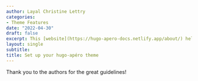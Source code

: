 ```yaml
---
author: Layal Christine Lettry
categories:
- Theme Features
date: "2022-04-30"
draft: false
excerpt: This [website](https://hugo-apero-docs.netlify.app/about/) helped me to set up my personal website with hugo-apéro theme.
layout: single
subtitle: 
title: Set up your hugo-apéro theme
---
```


Thank you to the authors for the great guidelines!

